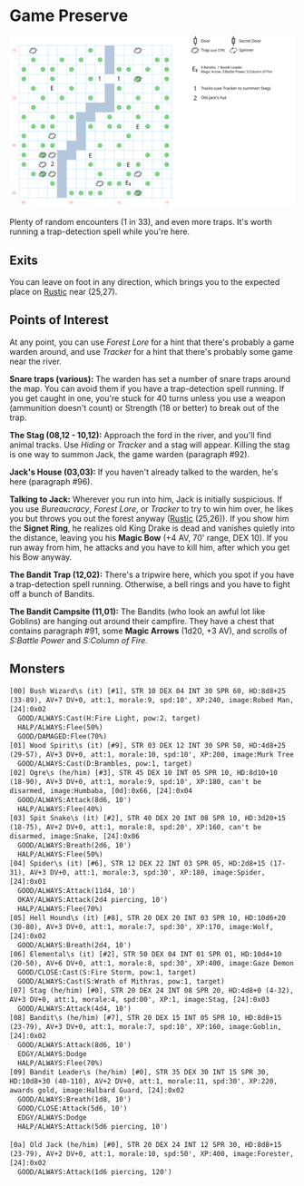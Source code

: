 # Game Preserve

![map](game-preserve.svg)

Plenty of random encounters (1 in 33), and even more traps. It's worth running a trap-detection spell while you're here.

## Exits

You can leave on foot in any direction, which brings you to the expected place on [Rustic](dilmun.md) near (25,27).

## Points of Interest

At any point, you can use *Forest Lore* for a hint that there's probably a game warden around, and use *Tracker* for a hint that there's probably some game near the river.

**Snare traps (various):** The warden has set a number of snare traps around the map. You can avoid them if you have a trap-detection spell running. If you get caught in one, you're stuck for 40 turns unless you use a weapon (ammunition doesn't count) or Strength (18 or better) to break out of the trap.

**The Stag (08,12 - 10,12):** Approach the ford in the river, and you'll find animal tracks. Use *Hiding* or *Tracker* and a stag will appear. Killing the stag is one way to summon Jack, the game warden (paragraph #92).

**Jack's House (03,03):** If you haven't already talked to the warden, he's here (paragraph #96).

**Talking to Jack:** Wherever you run into him, Jack is initially suspicious. If you use *Bureaucracy*, *Forest Lore*, or *Tracker* to try to win him over, he likes you but throws you out the forest anyway ([Rustic](dilmun.md) (25,26)). If you show him the **Signet Ring**, he realizes old King Drake is dead and vanishes quietly into the distance, leaving you his **Magic Bow** (+4 AV, 70' range, DEX 10). If you run away from him, he attacks and you have to kill him, after which you get his Bow anyway.

**The Bandit Trap (12,02):** There's a tripwire here, which you spot if you have a trap-detection spell running. Otherwise, a bell rings and you have to fight off a bunch of Bandits.

**The Bandit Campsite (11,01):** The Bandits (who look an awful lot like Goblins) are hanging out around their campfire. They have a chest that contains paragraph #91, some **Magic Arrows** (1d20, +3 AV), and scrolls of *S:Battle Power* and *S:Column of Fire*.

## Monsters

    [00] Bush Wizard\s (it) [#1], STR 10 DEX 04 INT 30 SPR 60, HD:8d8+25 (33-89), AV+7 DV+0, att:1, morale:9, spd:10', XP:240, image:Robed Man, [24]:0x02
      GOOD/ALWAYS:Cast(H:Fire Light, pow:2, target)
      HALP/ALWAYS:Flee(50%)
      GOOD/DAMAGED:Flee(70%)
    [01] Wood Spirit\s (it) [#9], STR 03 DEX 12 INT 30 SPR 50, HD:4d8+25 (29-57), AV+3 DV+0, att:1, morale:10, spd:10', XP:200, image:Murk Tree
      GOOD/ALWAYS:Cast(D:Brambles, pow:1, target)
    [02] Ogre\s (he/him) [#3], STR 45 DEX 10 INT 05 SPR 10, HD:8d10+10 (18-90), AV+3 DV+0, att:1, morale:9, spd:10', XP:180, can't be disarmed, image:Humbaba, [0d]:0x66, [24]:0x04
      GOOD/ALWAYS:Attack(8d6, 10')
      HALP/ALWAYS:Flee(40%)
    [03] Spit Snake\s (it) [#2], STR 40 DEX 20 INT 08 SPR 10, HD:3d20+15 (18-75), AV+2 DV+0, att:1, morale:8, spd:20', XP:160, can't be disarmed, image:Snake, [24]:0x06
      GOOD/ALWAYS:Breath(2d6, 10')
      HALP/ALWAYS:Flee(50%)
    [04] Spider\s (it) [#6], STR 12 DEX 22 INT 03 SPR 05, HD:2d8+15 (17-31), AV+3 DV+0, att:1, morale:3, spd:30', XP:180, image:Spider, [24]:0x01
      GOOD/ALWAYS:Attack(11d4, 10')
      OKAY/ALWAYS:Attack(2d4 piercing, 10')
      HALP/ALWAYS:Flee(70%)
    [05] Hell Hound\s (it) [#8], STR 20 DEX 20 INT 03 SPR 10, HD:10d6+20 (30-80), AV+3 DV+0, att:1, morale:7, spd:30', XP:170, image:Wolf, [24]:0x02
      GOOD/ALWAYS:Breath(2d4, 10')
    [06] Elemental\s (it) [#2], STR 50 DEX 04 INT 01 SPR 01, HD:10d4+10 (20-50), AV+6 DV+0, att:1, morale:8, spd:30', XP:400, image:Gaze Demon
      GOOD/CLOSE:Cast(S:Fire Storm, pow:1, target)
      GOOD/ALWAYS:Cast(S:Wrath of Mithras, pow:1, target)
    [07] Stag (he/him) [#0], STR 20 DEX 24 INT 08 SPR 20, HD:4d8+0 (4-32), AV+3 DV+0, att:1, morale:4, spd:00', XP:1, image:Stag, [24]:0x03
      GOOD/ALWAYS:Attack(4d4, 10')
    [08] Bandit\s (he/him) [#7], STR 20 DEX 15 INT 05 SPR 10, HD:8d8+15 (23-79), AV+3 DV+0, att:1, morale:7, spd:10', XP:160, image:Goblin, [24]:0x02
      GOOD/ALWAYS:Attack(8d6, 10')
      EDGY/ALWAYS:Dodge
      HALP/ALWAYS:Flee(70%)
    [09] Bandit Leader\s (he/him) [#0], STR 35 DEX 30 INT 15 SPR 30, HD:10d8+30 (40-110), AV+2 DV+0, att:1, morale:11, spd:30', XP:220, awards gold, image:Halbard Guard, [24]:0x02
      GOOD/ALWAYS:Breath(1d8, 10')
      GOOD/CLOSE:Attack(5d6, 10')
      EDGY/ALWAYS:Dodge
      HALP/ALWAYS:Attack(5d6 piercing, 10')
    
    [0a] Old Jack (he/him) [#0], STR 20 DEX 24 INT 12 SPR 30, HD:8d8+15 (23-79), AV+2 DV+0, att:1, morale:10, spd:50', XP:400, image:Forester, [24]:0x02
      GOOD/ALWAYS:Attack(1d6 piercing, 120')